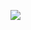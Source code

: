 <a href="gitpod.io/#https://github.com/Sylack-lab/Watson/"><img src="https://gitpod.io/button/open-in-gitpod.svg"></a>

